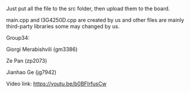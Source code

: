 Just put all the file to the src folder, then upload them to the board.

main.cpp and l3G4250D.cpp are created by us and other files are mainly third-party
libraries some may changed by us.

Group34: 

​Giorgi Merabishvili (gm3386) 

Ze Pan (zp2073)

Jianhao Ge (jg7942)

Video link: https://youtu.be/b0BFIrfusCw
